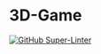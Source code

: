 # 3D-Game
[![GitHub Super-Linter](https://github.com/PythonPizzaDE/3D-Game/workflows/Lint%20Code%20Base/badge.svg)](https://github.com/marketplace/actions/super-linter)
